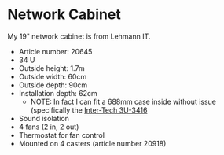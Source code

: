 # Network Cabinet

My 19" network cabinet is from Lehmann IT.

* Article number: 20645
* 34 U
* Outside height: 1.7m
* Outside width: 60cm
* Outside depth: 90cm
* Installation depth: 62cm
  * NOTE: In fact I can fit a 688mm case inside without issue (specifically the [Inter-Tech 3U-3416][mali]
* Sound isolation
* 4 fans (2 in, 2 out)
* Thermostat for fan control
* Mounted on 4 casters (article number 20918)



[cab]: https://www.lehmann-it.de/de/19-akustikschrank-34-he-600x900x1700.html
[mali]: https://www.inter-tech.de/produktdetails-10/3U-3416.html
